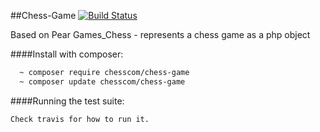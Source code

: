 ##Chess-Game [![Build Status](https://travis-ci.org/ChessCom/Chess-Game.png?branch=develop)](https://travis-ci.org/ChessCom/Chess-Game)

Based on Pear Games_Chess - represents a chess game as a php object

####Install with composer:

```sh
  ~ composer require chesscom/chess-game
  ~ composer update chesscom/chess-game
```

####Running the test suite:

```
Check travis for how to run it.
```

